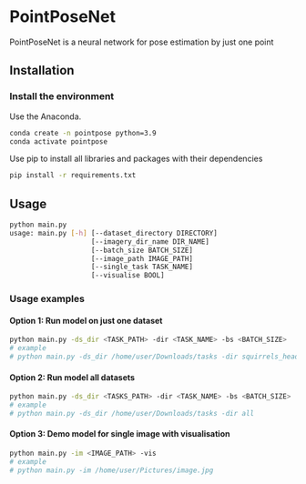 # PointPoseNet

PointPoseNet is a neural network for pose estimation by just one point 

## Installation

### Install the environment

Use the Anaconda.

```bash
conda create -n pointpose python=3.9
conda activate pointpose
```

Use pip to install all libraries and packages with their dependencies
```bash
pip install -r requirements.txt
```

## Usage

```bash
python main.py 
usage: main.py [-h] [--dataset_directory DIRECTORY] 
                    [--imagery_dir_name DIR_NAME]                     
                    [--batch_size BATCH_SIZE] 
                    [--image_path IMAGE_PATH]
                    [--single_task TASK_NAME] 
                    [--visualise BOOL] 
``` 

### Usage examples
#### Option 1: Run model on just one dataset

``` bash
python main.py -ds_dir <TASK_PATH> -dir <TASK_NAME> -bs <BATCH_SIZE>
# example
# python main.py -ds_dir /home/user/Downloads/tasks -dir squirrels_head
```

#### Option 2: Run model all datasets

``` bash
python main.py -ds_dir <TASKS_PATH> -dir <TASK_NAME> -bs <BATCH_SIZE>
# example
# python main.py -ds_dir /home/user/Downloads/tasks -dir all
```

#### Option 3: Demo model for single image with visualisation

``` bash
python main.py -im <IMAGE_PATH> -vis 
# example
# python main.py -im /home/user/Pictures/image.jpg
```
